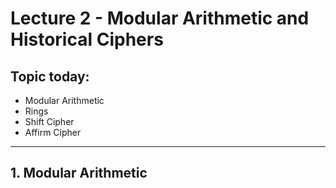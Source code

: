 # Lecture 2 - Modular Arithmetic and Historical Ciphers

## Topic today:
* Modular Arithmetic
* Rings
* Shift Cipher
* Affirm Cipher

---

## 1. Modular Arithmetic
